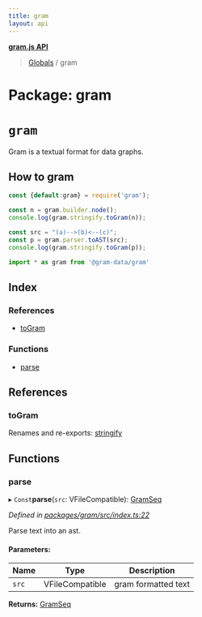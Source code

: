```yaml
---
title: gram
layout: api
---
```


**[gram.js API](../README.md)**

> [Globals](../globals.md) / gram

# Package: gram

# `gram`

Gram is a textual format for data graphs. 

## How to gram

```js
const {default:gram} = require('gram');

const n = gram.builder.node();
console.log(gram.stringify.toGram(n));

const src = "(a)-->(b)<--(c)";
const p = gram.parser.toAST(src);
console.log(gram.stringify.toGram(p));

```

```ts
import * as gram from '@gram-data/gram'

```

## Index

### References

* [toGram](gram.md#togram)

### Functions

* [parse](gram.md#parse)

## References

### toGram

Renames and re-exports: [stringify](gram_stringify.md#stringify)

## Functions

### parse

▸ `Const`**parse**(`src`: VFileCompatible): [GramSeq](../interfaces/gram_ast.gramseq.md)

*Defined in [packages/gram/src/index.ts:22](https://github.com/gram-data/gram-js/blob/fd9a123/packages/gram/src/index.ts#L22)*

Parse text into an ast.

#### Parameters:

Name | Type | Description |
------ | ------ | ------ |
`src` | VFileCompatible | gram formatted text  |

**Returns:** [GramSeq](../interfaces/gram_ast.gramseq.md)
